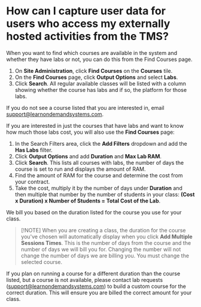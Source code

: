 # How can I capture user data for users who access my externally hosted activities from the TMS?

When you want to find which courses are available in the system and whether they have labs or not, you can do this from the Find Courses page. 

1. On **Site Administration**, click **Find Courses** on the **Courses** tile. 
1. On the **Find Courses** page, click **Output Options** and select **Labs**. 
1. Click **Search**. All regular available classes will be listed with a column showing whether the course has labs and if so, the platform for those labs. 

If you do not see a course listed that you are interested in, email support@learnondemandsystems.com. 

If you are interested in just the courses that have labs and want to know how much those labs cost, you will also use the **Find Courses** page:

1. In the Search Filters area, click the **Add Filters** dropdown and add the **Has Labs** filter. 
1. Click **Output Options** and add **Duration** and **Max Lab RAM**. 
1. Click **Search**. This lists all courses with labs, the number of days the course is set to run and displays the amount of RAM. 
1. Find the amount of RAM for the course and determine the cost from your contract. 
1. Take the cost, multiply it by the number of days under **Duration** and then multiple that number by the number of students in your class: **(Cost x Duration) x Number of Students = Total Cost of the Lab**.

We bill you based on the duration listed for the course you use for your class.

>[!NOTE] When you are creating a class, the duration for the course you've chosen will automatically display when you click **Add Multiple Sessions Times**. This is the number of days from the course and the number of days we will bill you for. Changing the number will not change the number of days we are billing you. You must change the selected course. 

If you plan on running a course for a different duration than the course listed, but a course is not available, please contact lab requests (support@learnondemandsystems.com) to build a custom course for the correct duration. This will ensure you are billed the correct amount for your class.

